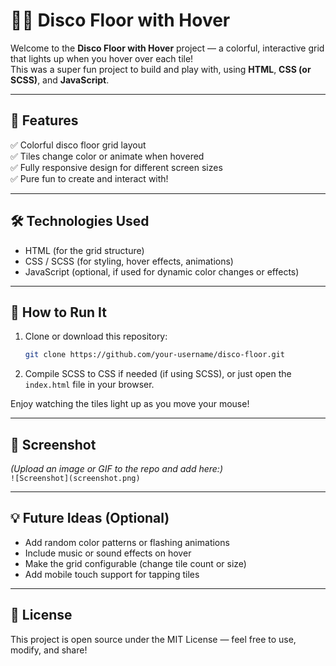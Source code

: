 # 💃🕺 Disco Floor with Hover

Welcome to the **Disco Floor with Hover** project — a colorful, interactive grid that lights up when you hover over each tile!  
This was a super fun project to build and play with, using **HTML**, **CSS (or SCSS)**, and **JavaScript**.

---

## 🎯 Features

✅ Colorful disco floor grid layout  
✅ Tiles change color or animate when hovered  
✅ Fully responsive design for different screen sizes  
✅ Pure fun to create and interact with!

---

## 🛠️ Technologies Used

- HTML (for the grid structure)  
- CSS / SCSS (for styling, hover effects, animations)  
- JavaScript (optional, if used for dynamic color changes or effects)

---

## 🚀 How to Run It

1. Clone or download this repository:
   ```bash
   git clone https://github.com/your-username/disco-floor.git
   ```
2. Compile SCSS to CSS if needed (if using SCSS), or just open the `index.html` file in your browser.

Enjoy watching the tiles light up as you move your mouse!

---

## 📸 Screenshot

*(Upload an image or GIF to the repo and add here:)*  
`![Screenshot](screenshot.png)`

---

## 💡 Future Ideas (Optional)

- Add random color patterns or flashing animations  
- Include music or sound effects on hover  
- Make the grid configurable (change tile count or size)  
- Add mobile touch support for tapping tiles

---

## 📄 License

This project is open source under the MIT License — feel free to use, modify, and share!

